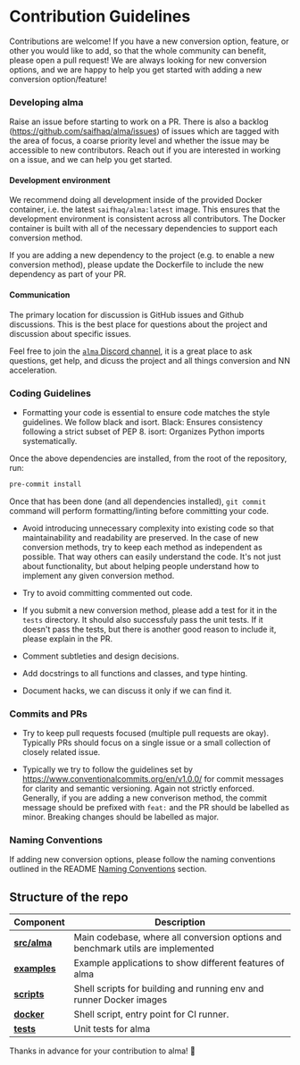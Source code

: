 # Contribution Guidelines

Contributions are welcome! If you have a new conversion option, feature, or other you would like to add, 
so that the whole community can benefit, please open a pull request! We are always looking for new 
conversion options, and we are happy to help you get started with adding a new conversion option/feature!

### Developing alma

Raise an issue before starting to work on a PR. There is also a backlog 
(https://github.com/saifhaq/alma/issues) of issues which are tagged with the area of focus, a 
coarse priority level and whether the issue may be accessible to new contributors. Reach out if 
you are interested in working on a issue, and we can help you get started.

#### Development environment

We recommend doing all development inside of the provided Docker container, i.e. the latest
`saifhaq/alma:latest` image. This ensures that the development environment is consistent across
all contributors. The Docker container is built with all of the necessary dependencies to support
each conversion method.

If you are adding a new dependency to the project (e.g. to enable a new conversion method), please 
update the Dockerfile to include the new dependency as part of your PR.

#### Communication

The primary location for discussion is GitHub issues and Github discussions. This is the best 
place for questions about the project and discussion about specific issues.

Feel free to join the [`alma` Discord channel](https://discord.gg/RASFKzqgfZ), it is a great place 
to ask questions, get help, and dicuss the project and all things conversion and NN acceleration.

### Coding Guidelines


- Formatting your code is essential to ensure code matches the style guidelines. We follow black and isort.
Black: Ensures consistency following a strict subset of PEP 8.
isort: Organizes Python imports systematically.

Once the above dependencies are installed, from the root of the repository, run:

```bash
pre-commit install
```

Once that has been done (and all dependencies installed), `git commit` command will perform 
formatting/linting before committing your code.

- Avoid introducing unnecessary complexity into existing code so that maintainability and 
readability are preserved. In the case of new conversion methods, try to keep each method as independent
as possible. That way others can easily understand the code. It's not just about 
functionality, but about helping people understand how to implement any given conversion method.

- Try to avoid committing commented out code.

- If you submit a new conversion method, please add a test for it in the `tests` directory. It should
also successfuly pass the unit tests. If it doesn't pass the tests, but there is another good 
reason to include it, please explain in the PR.

- Comment subtleties and design decisions.

- Add docstrings to all functions and classes, and type hinting.

- Document hacks, we can discuss it only if we can find it.

### Commits and PRs

- Try to keep pull requests focused (multiple pull requests are okay). Typically PRs should focus 
on a single issue or a small collection of closely related issue.

- Typically we try to follow the guidelines set by https://www.conventionalcommits.org/en/v1.0.0/ 
for commit messages for clarity and semantic versioning. Again not strictly enforced. Generally,
if you are adding a new converison method, the commit message should be prefixed with `feat:` and the
PR should be labelled as minor. Breaking changes should be labelled as major.

### Naming Conventions
If adding new conversion options, please follow the naming conventions outlined in the README [Naming 
Conventions](#naming-conventions) section.


## Structure of the repo

| Component                | Description                                                  |
| ------------------------ | ------------------------------------------------------------ |
| [**src/alma**](src/alma) | Main codebase, where all conversion options and benchmark utils are implemented |
| [**examples**](examples) | Example applications to show different features of alma |
| [**scripts**](scripts)   | Shell scripts for building and running env and runner Docker images |
| [**docker**](docker)     | Shell script, entry point for CI runner. |
| [**tests**](tests)       | Unit tests for alma                                |

Thanks in advance for your contribution to alma! 🎉
